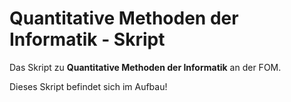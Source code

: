 # Quantitative Methoden der Informatik - Skript

Das Skript zu **Quantitative Methoden der Informatik** an der FOM.

Dieses Skript befindet sich im Aufbau!
